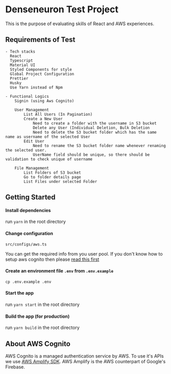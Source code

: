 # Denseneuron Test Project

This is the purpose of evaluating skills of React and AWS experiences.

## Requirements of Test

```aidl
- Tech stacks
  React
  Typescript
  Material UI
  Styled Components for style
  Global Project Configuration
  Prettier
  Husky
  Use Yarn instead of Npm

- Functional Logics
    Signin (using Aws Cognito)

    User Management
        List All Users (In Pagination)
        Create a New User
            Need to create a folder with the username in S3 bucket
            Delete any User (Individual Deletion, Bulk Deletion
            Need to delete the S3 bucket folder which has the same name as username of the selected User
        Edit User
            Need to rename the S3 bucket folder name whenever renaming the selected user.
            UserName field should be unique, so there should be validation to check unique of username

    File Management
        List Folders of S3 bucket
        Go to folder details page
        List Files under selected Folder
```

## Getting Started

#### Install dependencies

run `yarn` in the root directory

#### Change configuration

`src/configs/aws.ts`

You can get the required info from you user pool. If you don't know how to setup aws cognito then please [read this first](https://dev.to/mubbashir10/implement-auth-in-react-easily-using-aws-cognito-5bhi)

#### Create an environment file `.env` from `.env.example`

`cp .env.example .env`

#### Start the app

run `yarn start` in the root directory

#### Build the app (for production)

run `yarn build` in the root directory

## About AWS Cognito

AWS Cognito is a managed authentication service by AWS. To use it's APIs we use [AWS Amplify SDK](https://docs.amplify.aws/lib/auth/getting-started/q/platform/js#create-authentication-service). AWS Amplify is the AWS counterpart of Google's Firebase.
